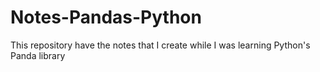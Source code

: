 # Notes-Pandas-Python
This repository have the notes that I create while I was learning Python's Panda library 
